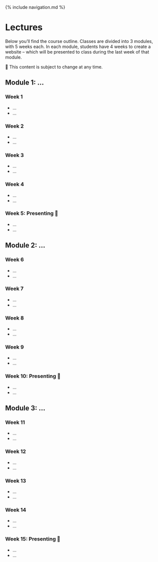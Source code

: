 {% include navigation.md %}

# Lectures

Below you’ll find the course outline. Classes are divided into 3 modules, with 5 weeks each. In each module, students have 4 weeks to create a website – which will be presented to class during the last week of that module.

📍 This content is subject to change at any time.

## Module 1: …

### Week 1
- …
- …

### Week 2
- …
- …

### Week 3
- …
- …

### Week 4
- …
- …

### Week 5: Presenting 🎤
- …
- …

## Module 2: …

### Week 6
- …
- …

### Week 7
- …
- …

### Week 8
- …
- …

### Week 9
- …
- …

### Week 10: Presenting 🎤
- …
- …

## Module 3: …

### Week 11
- …
- …

### Week 12
- …
- …

### Week 13
- …
- …

### Week 14
- …
- …

### Week 15: Presenting 🎤
- …
- …
